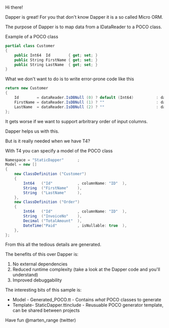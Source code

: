 ﻿Hi there!

Dapper is great! For you that don't know Dapper it is a so called Micro ORM.

The purpose of Dapper is to map data from a IDataReader to a POCO class.

Example of a POCO class
```csharp
partial class Customer
{
    public Int64  Id        { get; set; }
    public String FirstName { get; set; }
    public String LastName  { get; set; }
}
```

What we don't want to do is to write error-prone code like this
```csharp
return new Customer
{
    Id        = dataReader.IsDBNull (0) ? default (Int64)          : dataReader.GetInt64                 (0),
    FirstName = dataReader.IsDBNull (1) ? ""                       : dataReader.GetString                (1),
    LastName  = dataReader.IsDBNull (2) ? ""                       : dataReader.GetString                (2),
};
```

It gets worse if we want to support arbritrary order of input columns.

Dapper helps us with this.

But is it really needed when we have T4?

With T4 you can specify a model of the POCO class
```csharp
Namespace = "StaticDapper"      ;
Model = new []
{
    new ClassDefinition ("Customer")
    {
        Int64   ("Id"           , columnName: "ID"  ),
        String  ("FirstName"    ),
        String  ("LastName"     ),
    },
    new ClassDefinition ("Order")
    {
        Int64   ("Id"           , columnName: "ID"  ),
        String  ("InvoiceNo"    ),
        Decimal ("TotalAmount"  ),
        DateTime("Paid"         , isNullable: true  ),
    },
};
```

From this all the tedious details are generated.

The benefits of this over Dapper is:

1. No external dependencies
2. Reduced runtime complexity (take a look at the Dapper code and you'll understand)
3. Improved debuggability

The interesting bits of this sample is:

+ Model   - Generated_POCO.tt       -   Contains *what* POCO classes to generate
+ Template- StaticDapper.ttinclude  -   Reusuable POCO generator template, 
                                        can be shared between projects

Have fun @marten_range (twitter)
